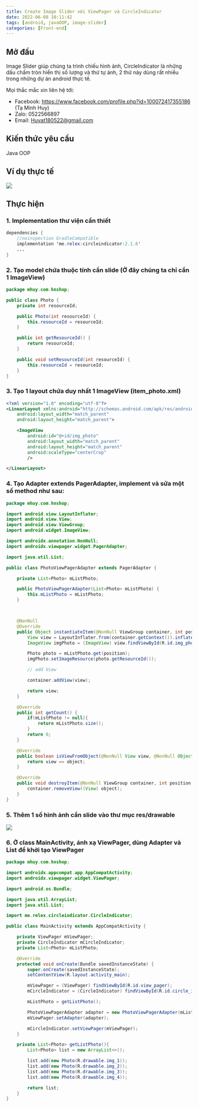 ```yaml
---
title: Create Image Slider với ViewPager và CircleIndicator
date: 2022-06-08 10:11:42
tags: [android, javaOOP, image-slider]
categories: [Front-end]
---
```


## Mở đầu

Image Slider giúp chúng ta trình chiếu hình ảnh, CircleIndicator là những dấu chấm tròn hiển thị số lượng và thứ tự ảnh, 2 thứ này dùng rất nhiều trong những dự án android thực tế.

Mọi thắc mắc xin liên hệ tới:
- Facebook: https://www.facebook.com/profile.php?id=100072417355186 (Tạ Minh Huy)
- Zalo: 0522566897
- Email: Huyat180522@gmail.com

## Kiến thức yêu cầu

Java OOP

## Ví dụ thực tế

![](/images/ImageSliderPost/a1.png) 

## Thực hiện

### 1. Implementation thư viện cần thiết

```java
dependencies {
    //noinspection GradleCompatible
    implementation 'me.relex:circleindicator:2.1.6'
    ...
}
```
### 2. Tạo model chứa thuộc tính cần slide (Ở đây chúng ta chỉ cần 1 ImageView)

```java
package mhuy.com.hnshop;

public class Photo {
    private int resourceId;

    public Photo(int resourceId) {
        this.resourceId = resourceId;
    }

    public int getResourceId() {
        return resourceId;
    }

    public void setResourceId(int resourceId) {
        this.resourceId = resourceId;
    }
}

```
### 3. Tạo 1 layout chứa duy nhất 1 ImageView (item_photo.xml)

``` xml
<?xml version="1.0" encoding="utf-8"?>
<LinearLayout xmlns:android="http://schemas.android.com/apk/res/android"
    android:layout_width="match_parent"
    android:layout_height="match_parent">

    <ImageView
        android:id="@+id/img_photo"
        android:layout_width="match_parent"
        android:layout_height="match_parent"
        android:scaleType="centerCrop"
        />

</LinearLayout>
```


### 4. Tạo Adapter extends PagerAdapter, implement và sửa một số method như sau:
```java
package mhuy.com.hnshop;

import android.view.LayoutInflater;
import android.view.View;
import android.view.ViewGroup;
import android.widget.ImageView;

import androidx.annotation.NonNull;
import androidx.viewpager.widget.PagerAdapter;

import java.util.List;

public class PhotoViewPagerAdapter extends PagerAdapter {

    private List<Photo> mListPhoto;

    public PhotoViewPagerAdapter(List<Photo> mListPhoto) {
        this.mListPhoto = mListPhoto;
    }



    @NonNull
    @Override
    public Object instantiateItem(@NonNull ViewGroup container, int position) {
        View view = LayoutInflater.from(container.getContext()).inflate(R.layout.item_photo, container, false);
        ImageView imgPhoto = (ImageView) view.findViewById(R.id.img_photo);

        Photo photo = mListPhoto.get(position);
        imgPhoto.setImageResource(photo.getResourceId());

        // add View

        container.addView(view);

        return view;
    }

    @Override
    public int getCount() {
        if(mListPhoto != null){
            return mListPhoto.size();
        }
        return 0;
    }

    @Override
    public boolean isViewFromObject(@NonNull View view, @NonNull Object object) {
        return view == object;
    }

    @Override
    public void destroyItem(@NonNull ViewGroup container, int position, @NonNull Object object) {
        container.removeView((View) object);
    }
}

```

### 5. Thêm 1 số hình ảnh cần slide vào thư mục res/drawable
![](/images/ImageSliderPost/a2.png)


<!--more-->

### 6. Ở class MainActivity, ánh xạ ViewPager, dùng Adapter và List để khởi tạo ViewPager
```java
package mhuy.com.hnshop;

import androidx.appcompat.app.AppCompatActivity;
import androidx.viewpager.widget.ViewPager;

import android.os.Bundle;

import java.util.ArrayList;
import java.util.List;

import me.relex.circleindicator.CircleIndicator;

public class MainActivity extends AppCompatActivity {

    private ViewPager mViewPager;
    private CircleIndicator mCircleIndicator;
    private List<Photo> mListPhoto;

    @Override
    protected void onCreate(Bundle savedInstanceState) {
        super.onCreate(savedInstanceState);
        setContentView(R.layout.activity_main);

        mViewPager = (ViewPager) findViewById(R.id.view_pager);
        mCircleIndicator = (CircleIndicator) findViewById(R.id.circle_indicator);

        mListPhoto = getListPhoto();

        PhotoViewPagerAdapter adapter = new PhotoViewPagerAdapter(mListPhoto);
        mViewPager.setAdapter(adapter);

        mCircleIndicator.setViewPager(mViewPager);
    }

    private List<Photo> getListPhoto(){
        List<Photo> list = new ArrayList<>();

        list.add(new Photo(R.drawable.img_1));
        list.add(new Photo(R.drawable.img_2));
        list.add(new Photo(R.drawable.img_3));
        list.add(new Photo(R.drawable.img_4));

        return list;
    }
}
```